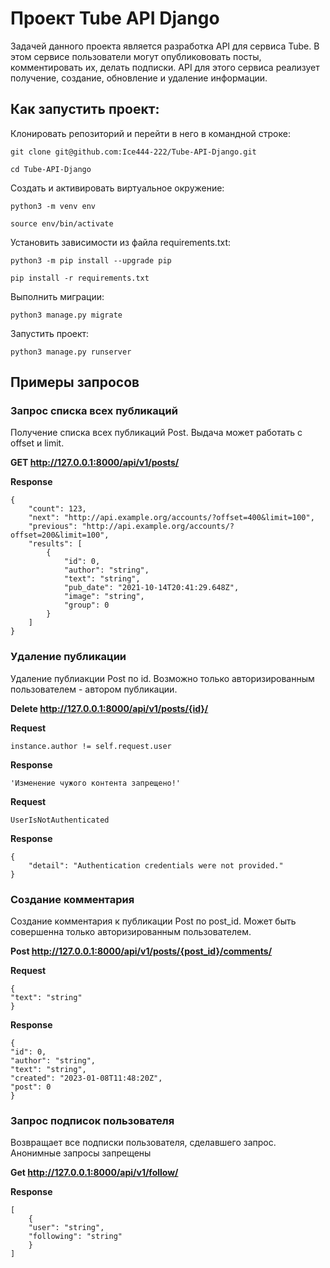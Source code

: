 # Проект Tube API Django
Задачей данного проекта является разработка API для сервиса Tube. В этом сервисе пользователи могут
опубликововать посты, комментировать их, делать подписки. API для этого сервиса реализует получение, создание, обновление и удаление информации. 


## Как запустить проект:
Клонировать репозиторий и перейти в него в командной строке:
```
git clone git@github.com:Ice444-222/Tube-API-Django.git
```

```
cd Tube-API-Django
```

Cоздать и активировать виртуальное окружение:
```
python3 -m venv env
```
```
source env/bin/activate
```
Установить зависимости из файла requirements.txt:
```
python3 -m pip install --upgrade pip
```

```
pip install -r requirements.txt
```

Выполнить миграции:

```
python3 manage.py migrate
```
Запустить проект:

```
python3 manage.py runserver
```

## Примеры запросов

### Запрос списка всех публикаций
Получение списка всех публикаций Post. Выдача может работать с offset и limit.

**GET http://127.0.0.1:8000/api/v1/posts/**

**Response**
```
{
    "count": 123,
    "next": "http://api.example.org/accounts/?offset=400&limit=100",
    "previous": "http://api.example.org/accounts/?offset=200&limit=100",
    "results": [
        {
            "id": 0,
            "author": "string",
            "text": "string",
            "pub_date": "2021-10-14T20:41:29.648Z",
            "image": "string",
            "group": 0
        }
    ]
}
```

### Удаление публикации
Удаление публиакции Post по id. Возможно только авторизированным пользователем - автором публикации.

**Delete http://127.0.0.1:8000/api/v1/posts/{id}/**

**Request**
```
instance.author != self.request.user
```


**Response**
```
'Изменение чужого контента запрещено!'
```
**Request**
```
UserIsNotAuthenticated
```

**Response**
```
{
    "detail": "Authentication credentials were not provided."
}
```

### Создание комментария
Создание комментария к публикации Post по post_id. Может быть совершенна только авторизированным пользователем.

**Post http://127.0.0.1:8000/api/v1/posts/{post_id}/comments/**

**Request**
```
{
"text": "string"
}
```

**Response**
```
{
"id": 0,
"author": "string",
"text": "string",
"created": "2023-01-08T11:48:20Z",
"post": 0
}
```

### Запрос подписок пользователя
Возвращает все подписки пользователя, сделавшего запрос. Анонимные запросы запрещены

**Get http://127.0.0.1:8000/api/v1/follow/**

**Response**
```
[
    {
    "user": "string",
    "following": "string"
    }
]
```

